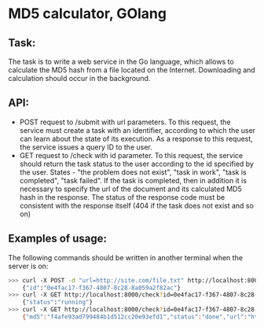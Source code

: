 # MD5 calculator, GOlang

## Task:
The task is  to write a web service in the Go language, which allows to calculate the MD5 hash from a file located on the Internet. Downloading and calculation should occur in the background. 

## API:


* POST request to /submit with url parameters. To this request, the service must create a task with an identifier, according to which the user can learn about the state of its execution. As a response to this request, the service issues a query ID to the user.
* GET request to /check with id parameter. To this request, the service should return the task status to the user according to the id specified by the user. States - "the problem does not exist", "task in work", "task is completed", "task failed". If the task is completed, then in addition it is necessary to specify the url of the document and its calculated MD5 hash in the response. The status of the response code must be consistent with the response itself (404 if the task does not exist and so on)

## Examples of usage:
The following commands should be written in another terminal when the server is on:
```sh
>>> curl -X POST -d "url=http://site.com/file.txt" http://localhost:8000/submit
	{"id":"0e4fac17-f367-4807-8c28-8a059a2f82ac"}
>>> curl -X GET http://localhost:8000/check?id=0e4fac17-f367-4807-8c28-8a059a2f82ac
	{"status":"running"}
>>> curl -X GET http://localhost:8000/check?id=0e4fac17-f367-4807-8c28-8a059a2f82ac
	{"md5":"f4afe93ad799484b1d512cc20e93efd1","status":"done","url":"http://site.com/file.txt"}
```


